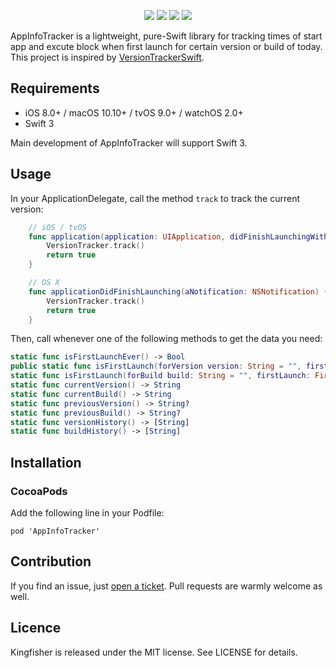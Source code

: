 <p align="center">
<a href="https://travis-ci.org/qiusuo8/AppInfoTracker"><img src="https://img.shields.io/travis/qiusuo8/AppInfoTracker/master.svg"></a>
<!--<a href="https://github.com/Carthage/Carthage/"><img src="https://img.shields.io/badge/Carthage-compatible-4BC51D.svg?style=flat"></a>
--><a href="http://qiusuo8.github.io/AppInfoTracker/"><img src="https://img.shields.io/cocoapods/v/AppInfoTracker.svg?style=flat"></a>
<a href="https://raw.githubusercontent.com/onevcat/Kingfisher/master/LICENSE"><img src="https://img.shields.io/cocoapods/l/Kingfisher.svg?style=flat"></a>
<a href="http://qiusuo8.github.io/AppInfoTracker/"><img src="https://img.shields.io/cocoapods/p/AppInfoTracker.svg?style=flat"></a>
</p>

AppInfoTracker is a lightweight, pure-Swift library for tracking times of start app and excute block when first launch for certain version or build of today. This project is inspired by [VersionTrackerSwift](https://github.com/tbaranes/VersionTrackerSwift).

## Requirements

- iOS 8.0+ / macOS 10.10+ / tvOS 9.0+ / watchOS 2.0+
- Swift 3

Main development of AppInfoTracker will support Swift 3.

## Usage

In your ApplicationDelegate, call the method `track` to track the current version:

```swift
	// iOS / tvOS
    func application(application: UIApplication, didFinishLaunchingWithOptions launchOptions: [NSObject: AnyObject]?) -> Bool {
        VersionTracker.track()
        return true
    }
```

```swift
	// OS X
    func applicationDidFinishLaunching(aNotification: NSNotification) {
        VersionTracker.track()
        return true        
    }

```

Then, call whenever one of the following methods to get the data you need:

```swift
static func isFirstLaunchEver() -> Bool
public static func isFirstLaunch(forVersion version: String = "", firstLaunch: FirstLaunch? = nil) -> Bool
static func isFirstLaunch(forBuild build: String = "", firstLaunch: FirstLaunch? = nil) -> Bool
static func currentVersion() -> String
static func currentBuild() -> String
static func previousVersion() -> String?
static func previousBuild() -> String?
static func versionHistory() -> [String]
static func buildHistory() -> [String]
```
 
## Installation

### CocoaPods

Add the following line in your Podfile:

```
pod 'AppInfoTracker'
```

## Contribution

If you find an issue, just [open a ticket](https://github.com/qiusuo8/AppInfoTracker/issues/new). Pull requests are warmly welcome as well.


## Licence

Kingfisher is released under the MIT license. See LICENSE for details.


